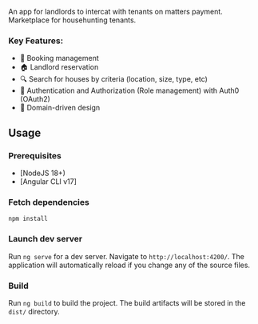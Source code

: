 An app for landlords to intercat with tenants on matters payment. 
Marketplace for househunting tenants.

### Key Features:
- 📅 Booking management
- 🏠 Landlord reservation
- 🔍 Search for houses by criteria (location, size, type, etc)
- 🔐 Authentication and Authorization (Role management) with Auth0 (OAuth2)
- 🏢 Domain-driven design

## Usage
### Prerequisites
- [NodeJS 18+)
- [Angular CLI v17]

### Fetch dependencies
``npm install``

### Launch dev server
Run `ng serve` for a dev server. Navigate to `http://localhost:4200/`. The application will automatically reload if you change any of the source files.

### Build
Run `ng build` to build the project. The build artifacts will be stored in the `dist/` directory.
